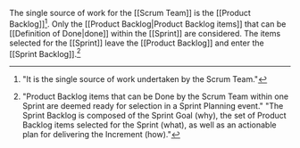 The single source of work for the [[Scrum Team]] is the [[Product Backlog]][^truth]. Only the [[Product Backlog|Product Backlog items]] that can be [[Definition of Done|done]] within the [[Sprint]] are considered. The items selected for the [[Sprint]] leave the [[Product Backlog]] and enter the [[Sprint Backlog]].[^pbi-planning]

[^truth]:"It is the single source of work undertaken by the Scrum Team."[^scrum-guide-2020]
[^pbi-planning]:"Product Backlog items that can be Done by the Scrum Team within one Sprint are deemed ready for selection in a Sprint Planning event." "The Sprint Backlog is composed of the Sprint Goal (why), the set of Product Backlog items selected for the Sprint (what), as well as an actionable plan for delivering the Increment (how)."[^scrum-guide-2020]



[^scrum-guide-2020]: [[Scrum Guide|Scrum Guide (2020)]]
